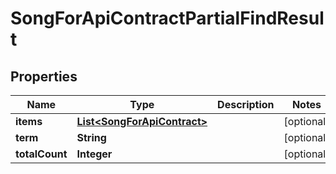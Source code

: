 

# SongForApiContractPartialFindResult


## Properties

Name | Type | Description | Notes
------------ | ------------- | ------------- | -------------
**items** | [**List&lt;SongForApiContract&gt;**](SongForApiContract.md) |  |  [optional]
**term** | **String** |  |  [optional]
**totalCount** | **Integer** |  |  [optional]



